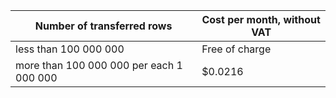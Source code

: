 | Number of transferred rows               | Cost per month, without VAT |
|------------------------------------------|-----------------------------|
| less than 100 000 000                    | Free of charge              |
| more than 100 000 000 per each 1 000 000 | $0.0216                     |